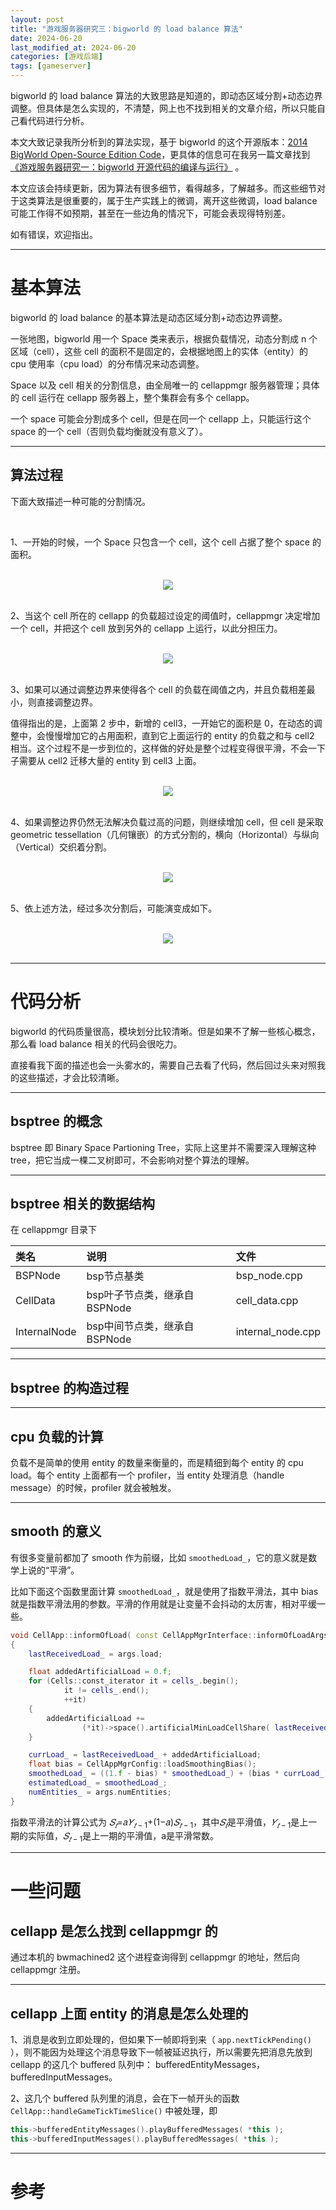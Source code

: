 ```yaml
---
layout: post
title: "游戏服务器研究三：bigworld 的 load balance 算法"
date: 2024-06-20
last_modified_at: 2024-06-20
categories: [游戏后端]
tags: [gameserver]
---
```


bigworld 的 load balance 算法的大致思路是知道的，即动态区域分割+动态边界调整。但具体是怎么实现的，不清楚，网上也不找到相关的文章介绍，所以只能自己看代码进行分析。   

本文大致记录我所分析到的算法实现，基于 bigworld 的这个开源版本：[2014 BigWorld Open-Source Edition Code](https://sourceforge.net/p/bigworld/code/HEAD/tree/)，更具体的信息可在我另一篇文章找到 [《游戏服务器研究一：bigworld 开源代码的编译与运行》](https://zhuanlan.zhihu.com/p/704118722) 。   

本文应该会持续更新，因为算法有很多细节，看得越多，了解越多。而这些细节对于这类算法是很重要的，属于生产实践上的微调，离开这些微调，load balance 可能工作得不如预期，甚至在一些边角的情况下，可能会表现得特别差。    

如有错误，欢迎指出。  

---

# 基本算法

bigworld 的 load balance 的基本算法是动态区域分割+动态边界调整。  

一张地图，bigworld 用一个 Space 类来表示，根据负载情况，动态分割成 n 个 区域（cell），这些 cell 的面积不是固定的，会根据地图上的实体（entity）的 cpu 使用率（cpu load）的分布情况来动态调整。   

Space 以及 cell 相关的分割信息，由全局唯一的 cellappmgr 服务器管理；具体的 cell 运行在 cellapp 服务器上，整个集群会有多个 cellapp。  

一个 space 可能会分割成多个 cell，但是在同一个 cellapp 上，只能运行这个 space 的一个 cell（否则负载均衡就没有意义了）。   

---

## 算法过程

下面大致描述一种可能的分割情况。   

<br/>

1、一开始的时候，一个 Space 只包含一个 cell，这个 cell 占据了整个 space 的面积。    

<br/>
<div align="center">
<img src="https://antsmallant-blog-1251470010.cos.ap-guangzhou.myqcloud.com/media/blog/bigworld-load-balance-cell-single-1.drawio.png"/>
</div>
<br/>

2、当这个 cell 所在的 cellapp 的负载超过设定的阈值时，cellappmgr 决定增加一个 cell，并把这个 cell 放到另外的 cellapp 上运行，以此分担压力。    

<br/>
<div align="center">
<img src="https://antsmallant-blog-1251470010.cos.ap-guangzhou.myqcloud.com/media/blog/bigworld-load-balance-cell-split-2.drawio.png"/>
</div>
<br/>

3、如果可以通过调整边界来使得各个 cell 的负载在阈值之内，并且负载相差最小，则直接调整边界。  

值得指出的是，上面第 2 步中，新增的 cell3，一开始它的面积是 0，在动态的调整中，会慢慢增加它的占用面积，直到它上面运行的 entity 的负载之和与 cell2 相当。这个过程不是一步到位的，这样做的好处是整个过程变得很平滑，不会一下子需要从 cell2 迁移大量的 entity 到 cell3 上面。        

<br/>
<div align="center">
<img src="https://antsmallant-blog-1251470010.cos.ap-guangzhou.myqcloud.com/media/blog/bigworld-load-balance-cell-split-2-adjust.drawio.png"/>
</div>
<br/>

4、如果调整边界仍然无法解决负载过高的问题，则继续增加 cell，但 cell 是采取 geometric tessellation（几何镶嵌）的方式分割的，横向（Horizontal）与纵向（Vertical）交织着分割。  

<br/>
<div align="center">
<img src="https://antsmallant-blog-1251470010.cos.ap-guangzhou.myqcloud.com/media/blog/bigworld-load-balance-cell-split-3.drawio.png"/>
</div>
<br/>

5、依上述方法，经过多次分割后，可能演变成如下。   

<br/>
<div align="center">
<img src="https://antsmallant-blog-1251470010.cos.ap-guangzhou.myqcloud.com/media/blog/bigworld-load-balance-cell-split-10.drawio.png"/>
</div>
<br/>

---

# 代码分析 

bigworld 的代码质量很高，模块划分比较清晰。但是如果不了解一些核心概念，那么看 load balance 相关的代码会很吃力。   

直接看我下面的描述也会一头雾水的，需要自己去看了代码，然后回过头来对照我的这些描述，才会比较清晰。   

---

## bsptree 的概念

bsptree 即 Binary Space Partioning Tree，实际上这里并不需要深入理解这种 tree，把它当成一棵二叉树即可，不会影响对整个算法的理解。   

---

## bsptree 相关的数据结构

在 cellappmgr 目录下

|类名|说明|文件|
|:--|:--|:--|
|BSPNode|bsp节点基类|bsp_node.cpp|
|CellData|bsp叶子节点类，继承自BSPNode|cell_data.cpp|
|InternalNode|bsp中间节点类，继承自BSPNode|internal_node.cpp|

---

## bsptree 的构造过程

---

## cpu 负载的计算

负载不是简单的使用 entity 的数量来衡量的，而是精细到每个 entity 的 cpu load。每个 entity 上面都有一个 profiler，当 entity 处理消息（handle message）的时候，profiler 就会被触发。  


---

## smooth 的意义

有很多变量前都加了 smooth 作为前缀，比如 `smoothedLoad_`，它的意义就是数学上说的“平滑”。   

比如下面这个函数里面计算 `smoothedLoad_`，就是使用了指数平滑法，其中 bias 就是指数平滑法用的参数。平滑的作用就是让变量不会抖动的太厉害，相对平缓一些。  

```cpp
void CellApp::informOfLoad( const CellAppMgrInterface::informOfLoadArgs & args )
{
	lastReceivedLoad_ = args.load;

	float addedArtificialLoad = 0.f;
	for (Cells::const_iterator it = cells_.begin();
			it != cells_.end();
			++it)
	{
		addedArtificialLoad +=
				(*it)->space().artificialMinLoadCellShare( lastReceivedLoad_ );
	}

	currLoad_ = lastReceivedLoad_ + addedArtificialLoad;
	float bias = CellAppMgrConfig::loadSmoothingBias();
	smoothedLoad_ = ((1.f - bias) * smoothedLoad_) + (bias * currLoad_);
	estimatedLoad_ = smoothedLoad_;
	numEntities_ = args.numEntities;
}
```

指数平滑法的计算公式为 $𝑆_𝑡$=𝑎$𝑌_{𝑡−1}$+(1−𝑎)$𝑆_{𝑡−1}$，其中$𝑆_𝑡$是平滑值，$𝑌_{𝑡−1}$是上一期的实际值，$𝑆_{𝑡−1}$是上一期的平滑值，a是平滑常数。   

---

# 一些问题

## cellapp 是怎么找到 cellappmgr 的

通过本机的 bwmachined2 这个进程查询得到 cellappmgr 的地址，然后向 cellappmgr 注册。   

---

## cellapp 上面 entity 的消息是怎么处理的

1、消息是收到立即处理的，但如果下一帧即将到来（ `app.nextTickPending()` ），则不能因为处理这个消息导致下一帧被延迟执行，所以需要先把消息先放到 cellapp 的这几个 buffered 队列中： bufferedEntityMessages，bufferedInputMessages。   

2、这几个 buffered 队列里的消息，会在下一帧开头的函数 `CellApp::handleGameTickTimeSlice()` 中被处理，即
```cpp
this->bufferedEntityMessages().playBufferedMessages( *this );
this->bufferedInputMessages().playBufferedMessages( *this );
```    

---

# 参考

